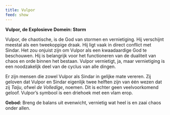 ```yaml
---
title: Vulpor
feed: show
---
```


**Vulpor, de Explosieve**
**Domein: Storm**

Vulpor, de chaotische, is de God van stormen en vernietiging. Hij verschijnt meestal als een tweekoppige draak. Hij ligt vaak in direct conflict met Sindar. Het zou onjuist zijn om Vulpor als een kwaadaardige God te beschouwen. Hij is belangrijk voor het functioneren van de dualiteit van chaos en orde binnen het bestaan. Vulpor vernietigt, ja, maar vernietiging is een noodzakelijk deel van de cyclus van alle dingen.

Er zijn mensen die zowel Vulpor als Sindar in gelijke mate vereren. Zij geloven dat Vulpor en Sindar eigenlijk twee helften zijn van één wezen dat zij _Taiju_, ofwel _de Volledige_, noemen. Dit is echter geen veelvoorkomend geloof. Vulpor’s symbool is een driehoek met een vlam erop.

**Gebod:** Breng de balans uit evenwicht, vernietig wat heel is en zaai chaos onder allen.
